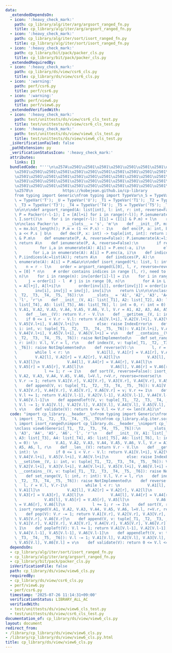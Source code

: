```yaml
---
data:
  _extendedDependsOn:
  - icon: ':heavy_check_mark:'
    path: cp_library/alg/iter/arg/argsort_ranged_fn.py
    title: cp_library/alg/iter/arg/argsort_ranged_fn.py
  - icon: ':heavy_check_mark:'
    path: cp_library/alg/iter/sort/isort_ranged_fn.py
    title: cp_library/alg/iter/sort/isort_ranged_fn.py
  - icon: ':heavy_check_mark:'
    path: cp_library/bit/pack/packer_cls.py
    title: cp_library/bit/pack/packer_cls.py
  _extendedRequiredBy:
  - icon: ':heavy_check_mark:'
    path: cp_library/ds/view/csr6_cls.py
    title: cp_library/ds/view/csr6_cls.py
  - icon: ':warning:'
    path: perf/csr6.py
    title: perf/csr6.py
  - icon: ':warning:'
    path: perf/view6.py
    title: perf/view6.py
  _extendedVerifiedWith:
  - icon: ':heavy_check_mark:'
    path: test/unittests/ds/view/csr6_cls_test.py
    title: test/unittests/ds/view/csr6_cls_test.py
  - icon: ':heavy_check_mark:'
    path: test/unittests/ds/view/view6_cls_test.py
    title: test/unittests/ds/view/view6_cls_test.py
  _isVerificationFailed: false
  _pathExtension: py
  _verificationStatusIcon: ':heavy_check_mark:'
  attributes:
    links: []
  bundledCode: "'''\n\u257A\u2501\u2501\u2501\u2501\u2501\u2501\u2501\u2501\u2501\u2501\
    \u2501\u2501\u2501\u2501\u2501\u2501\u2501\u2501\u2501\u2501\u2501\u2501\u2501\
    \u2501\u2501\u2501\u2501\u2501\u2501\u2501\u2501\u2501\u2501\u2501\u2501\u2501\
    \u2501\u2501\u2501\u2501\u2501\u2501\u2501\u2501\u2501\u2501\u2501\u2501\u2501\
    \u2501\u2501\u2501\u2501\u2501\u2501\u2501\u2501\u2501\u2501\u2501\u2501\u2501\
    \u2578\n             https://kobejean.github.io/cp-library               \n'''\n\
    from typing import Generic\nfrom typing import TypeVar\n_S = TypeVar('S'); _T\
    \ = TypeVar('T'); _U = TypeVar('U'); _T1 = TypeVar('T1'); _T2 = TypeVar('T2');\
    \ _T3 = TypeVar('T3'); _T4 = TypeVar('T4'); _T5 = TypeVar('T5'); _T6 = TypeVar('T6')\n\
    \n\n\n\ndef argsort_ranged(A: list[int], l: int, r: int, reverse=False):\n   \
    \ P = Packer(r-l-1); I = [A[l+i] for i in range(r-l)]; P.ienumerate(I, reverse);\
    \ I.sort()\n    for i in range(r-l): I[i] = (I[i] & P.m) + l\n    return I\n\n\
    \n\nclass Packer:\n    __slots__ = 's', 'm'\n    def __init__(P, mx: int): P.s\
    \ = mx.bit_length(); P.m = (1 << P.s) - 1\n    def enc(P, a: int, b: int): return\
    \ a << P.s | b\n    def dec(P, x: int) -> tuple[int, int]: return x >> P.s, x\
    \ & P.m\n    def enumerate(P, A, reverse=False): P.ienumerate(A:=list(A), reverse);\
    \ return A\n    def ienumerate(P, A, reverse=False):\n        if reverse:\n  \
    \          for i,a in enumerate(A): A[i] = P.enc(-a, i)\n        else:\n     \
    \       for i,a in enumerate(A): A[i] = P.enc(a, i)\n    def indices(P, A: list[int]):\
    \ P.iindices(A:=list(A)); return A\n    def iindices(P, A):\n        for i,a in\
    \ enumerate(A): A[i] = P.m&a\n\n\ndef isort_ranged(*L: list, l: int, r: int, reverse=False):\n\
    \    n = r - l\n    order = argsort_ranged(L[0], l, r, reverse=reverse)\n    inv\
    \ = [0] * n\n    # order contains indices in range [l, r), need to map to [0,\
    \ n)\n    for i in range(n): inv[order[i]-l] = i\n    for i in range(n):\n   \
    \     j = order[i] - l  # j is in range [0, n)\n        for A in L: A[l+i], A[l+j]\
    \ = A[l+j], A[l+i]\n        order[inv[i]], order[inv[j]] = order[inv[j]], order[inv[i]]\n\
    \        inv[i], inv[j] = inv[j], inv[i]\n    return L\n\n\n\nclass view6(Generic[_T1,\
    \ _T2, _T3, _T4, _T5, _T6]):\n    __slots__ = 'A1', 'A2', 'A3', 'A4', 'A5', 'A6',\
    \ 'l', 'r'\n    def __init__(V, A1: list[_T1], A2: list[_T2], A3: list[_T3], A4:\
    \ list[_T4], A5: list[_T5], A6: list[_T6], l: int = 0, r: int = 0): \n       \
    \ V.A1, V.A2, V.A3, V.A4, V.A5, V.A6, V.l, V.r = A1, A2, A3, A4, A5, A6, l, r\n\
    \    def __len__(V): return V.r - V.l\n    def __getitem__(V, i: int): \n    \
    \    if 0 <= i < V.r - V.l: return V.A1[V.l+i], V.A2[V.l+i], V.A3[V.l+i], V.A4[V.l+i],\
    \ V.A5[V.l+i], V.A6[V.l+i]\n        else: raise IndexError\n    def __setitem__(V,\
    \ i: int, v: tuple[_T1, _T2, _T3, _T4, _T5, _T6]): V.A1[V.l+i], V.A2[V.l+i], V.A3[V.l+i],\
    \ V.A4[V.l+i], V.A5[V.l+i], V.A6[V.l+i] = v\n    def __contains__(V, v: tuple[_T1,\
    \ _T2, _T3, _T4, _T5, _T6]): raise NotImplemented\n    def set_range(V, l: int,\
    \ r: int): V.l, V.r = l, r\n    def index(V, v: tuple[_T1, _T2, _T3, _T4, _T5,\
    \ _T6]): raise NotImplemented\n    def reverse(V):\n        l, r = V.l, V.r-1\n\
    \        while l < r: \n            V.A1[l], V.A1[r] = V.A1[r], V.A1[l]\n    \
    \        V.A2[l], V.A2[r] = V.A2[r], V.A2[l]\n            V.A3[l], V.A3[r] = V.A3[r],\
    \ V.A3[l]\n            V.A4[l], V.A4[r] = V.A4[r], V.A4[l]\n            V.A5[l],\
    \ V.A5[r] = V.A5[r], V.A5[l]\n            V.A6[l], V.A6[r] = V.A6[r], V.A6[l]\n\
    \            l += 1; r -= 1\n    def sort(V, reverse=False): isort_ranged(V.A1,\
    \ V.A2, V.A3, V.A4, V.A5, V.A6, l=V.l, r=V.r, reverse=reverse)\n    def pop(V):\
    \ V.r -= 1; return V.A1[V.r], V.A2[V.r], V.A3[V.r], V.A4[V.r], V.A5[V.r], V.A6[V.r]\n\
    \    def append(V, v: tuple[_T1, _T2, _T3, _T4, _T5, _T6]): V.A1[V.r], V.A2[V.r],\
    \ V.A3[V.r], V.A4[V.r], V.A5[V.r], V.A6[V.r] = v; V.r += 1\n    def popleft(V):\
    \ V.l += 1; return V.A1[V.l-1], V.A2[V.l-1], V.A3[V.l-1], V.A4[V.l-1], V.A5[V.l-1],\
    \ V.A6[V.l-1]\n    def appendleft(V, v: tuple[_T1, _T2, _T3, _T4, _T5, _T6]):\
    \ V.l -= 1; V.A1[V.l], V.A2[V.l], V.A3[V.l], V.A4[V.l], V.A5[V.l], V.A6[V.l] =\
    \ v\n    def validate(V): return 0 <= V.l <= V.r <= len(V.A1)\n"
  code: "import cp_library.__header__\nfrom typing import Generic\nfrom cp_library.misc.typing\
    \ import _T1, _T2, _T3, _T4, _T5, _T6\nfrom cp_library.alg.iter.sort.isort_ranged_fn\
    \ import isort_ranged\nimport cp_library.ds.__header__\nimport cp_library.ds.view.__header__\n\
    \nclass view6(Generic[_T1, _T2, _T3, _T4, _T5, _T6]):\n    __slots__ = 'A1', 'A2',\
    \ 'A3', 'A4', 'A5', 'A6', 'l', 'r'\n    def __init__(V, A1: list[_T1], A2: list[_T2],\
    \ A3: list[_T3], A4: list[_T4], A5: list[_T5], A6: list[_T6], l: int = 0, r: int\
    \ = 0): \n        V.A1, V.A2, V.A3, V.A4, V.A5, V.A6, V.l, V.r = A1, A2, A3, A4,\
    \ A5, A6, l, r\n    def __len__(V): return V.r - V.l\n    def __getitem__(V, i:\
    \ int): \n        if 0 <= i < V.r - V.l: return V.A1[V.l+i], V.A2[V.l+i], V.A3[V.l+i],\
    \ V.A4[V.l+i], V.A5[V.l+i], V.A6[V.l+i]\n        else: raise IndexError\n    def\
    \ __setitem__(V, i: int, v: tuple[_T1, _T2, _T3, _T4, _T5, _T6]): V.A1[V.l+i],\
    \ V.A2[V.l+i], V.A3[V.l+i], V.A4[V.l+i], V.A5[V.l+i], V.A6[V.l+i] = v\n    def\
    \ __contains__(V, v: tuple[_T1, _T2, _T3, _T4, _T5, _T6]): raise NotImplemented\n\
    \    def set_range(V, l: int, r: int): V.l, V.r = l, r\n    def index(V, v: tuple[_T1,\
    \ _T2, _T3, _T4, _T5, _T6]): raise NotImplemented\n    def reverse(V):\n     \
    \   l, r = V.l, V.r-1\n        while l < r: \n            V.A1[l], V.A1[r] = V.A1[r],\
    \ V.A1[l]\n            V.A2[l], V.A2[r] = V.A2[r], V.A2[l]\n            V.A3[l],\
    \ V.A3[r] = V.A3[r], V.A3[l]\n            V.A4[l], V.A4[r] = V.A4[r], V.A4[l]\n\
    \            V.A5[l], V.A5[r] = V.A5[r], V.A5[l]\n            V.A6[l], V.A6[r]\
    \ = V.A6[r], V.A6[l]\n            l += 1; r -= 1\n    def sort(V, reverse=False):\
    \ isort_ranged(V.A1, V.A2, V.A3, V.A4, V.A5, V.A6, l=V.l, r=V.r, reverse=reverse)\n\
    \    def pop(V): V.r -= 1; return V.A1[V.r], V.A2[V.r], V.A3[V.r], V.A4[V.r],\
    \ V.A5[V.r], V.A6[V.r]\n    def append(V, v: tuple[_T1, _T2, _T3, _T4, _T5, _T6]):\
    \ V.A1[V.r], V.A2[V.r], V.A3[V.r], V.A4[V.r], V.A5[V.r], V.A6[V.r] = v; V.r +=\
    \ 1\n    def popleft(V): V.l += 1; return V.A1[V.l-1], V.A2[V.l-1], V.A3[V.l-1],\
    \ V.A4[V.l-1], V.A5[V.l-1], V.A6[V.l-1]\n    def appendleft(V, v: tuple[_T1, _T2,\
    \ _T3, _T4, _T5, _T6]): V.l -= 1; V.A1[V.l], V.A2[V.l], V.A3[V.l], V.A4[V.l],\
    \ V.A5[V.l], V.A6[V.l] = v\n    def validate(V): return 0 <= V.l <= V.r <= len(V.A1)"
  dependsOn:
  - cp_library/alg/iter/sort/isort_ranged_fn.py
  - cp_library/alg/iter/arg/argsort_ranged_fn.py
  - cp_library/bit/pack/packer_cls.py
  isVerificationFile: false
  path: cp_library/ds/view/view6_cls.py
  requiredBy:
  - cp_library/ds/view/csr6_cls.py
  - perf/view6.py
  - perf/csr6.py
  timestamp: '2025-07-26 11:14:31+09:00'
  verificationStatus: LIBRARY_ALL_AC
  verifiedWith:
  - test/unittests/ds/view/view6_cls_test.py
  - test/unittests/ds/view/csr6_cls_test.py
documentation_of: cp_library/ds/view/view6_cls.py
layout: document
redirect_from:
- /library/cp_library/ds/view/view6_cls.py
- /library/cp_library/ds/view/view6_cls.py.html
title: cp_library/ds/view/view6_cls.py
---
```

